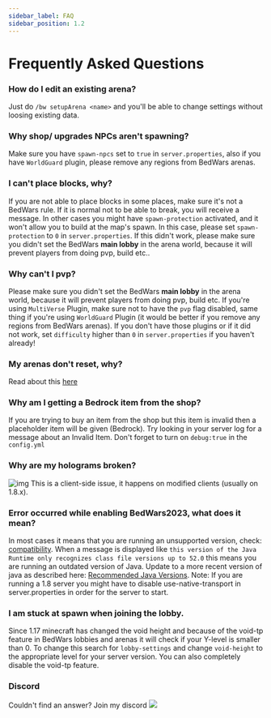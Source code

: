 ```yaml
---
sidebar_label: FAQ
sidebar_position: 1.2
---
```

# Frequently Asked Questions

### How do I edit an existing arena?
Just do `/bw setupArena <name>` and you'll be able to change settings without loosing existing data.

### Why shop/ upgrades NPCs aren't spawning?
Make sure you have `spawn-npcs` set to `true` in `server.properties`, also if you have `WorldGuard` plugin, please remove any regions from BedWars arenas.

### I can't place blocks, why?
If you are not able to place blocks in some places, make sure it's not a BedWars rule. If it is normal not to be able to break, you will receive a message. In other cases you might have `spawn-protection` activated, and it won't allow you to build at the map's spawn. In this case, please set `spawn-protection` to `0` in `server.properties`. If this didn't work, please make sure you didn't set the BedWars **main lobby** in the arena world, because it will prevent players from doing pvp, build etc..

### Why can't I pvp?
Please make sure you didn't set the BedWars **main lobby** in the arena world, because it will prevent players from doing pvp, build etc. If you're using `MultiVerse` Plugin, make sure not to have the `pvp` flag disabled, same thing if you're using `WorldGuard` Plugin (it would be better if you remove any regions from BedWars arenas). If you don't have those plugins or if it did not work, set `difficulty` higher than `0` in `server.properties` if you haven't already!

### My arenas don't reset, why?
Read about this [here](setup/creating-arenas#map-resetting-system)

### Why am I getting a Bedrock item from the shop?
If you are trying to buy an item from the shop but this item is invalid then a placeholder item will be given (Bedrock). Try looking in your server log for a message about an Invalid Item. Don't forget to turn on `debug:true` in the `config.yml` 

### Why are my holograms broken?
![img](https://i.imgur.com/IYzHdK6.jpg?1)
This is a client-side issue, it happens on modified clients (usually on 1.8.x).

### Error occurred while enabling BedWars2023, what does it mean?
In most cases it means that you are running an unsupported version, check: [compatibility](compatibility#supported-versions).
When a message is displayed like ``this version of the Java Runtime only recognizes class file versions up to 52.0`` this means you are running an outdated version of Java. Update to a more recent version of java as described here: [Recommended Java Versions](compatibility#recommended-java-versions).
Note: If you are running a 1.8 server you might have to disable use-native-transport in server.properties in order for the server to start.

### I am stuck at spawn when joining the lobby.
Since 1.17 minecraft has changed the void height and because of the void-tp feature in BedWars lobbies and arenas it will check if your Y-level is smaller than 0. To change this search for `lobby-settings` and change `void-height` to the appropriate level for your server version. You can also completely disable the void-tp feature.

### Discord
Couldn't find an answer? Join my discord <a href= "https://discord.gg/kPaBGwhmjf"><img src="https://discordapp.com/api/guilds/760851292826107926/widget.png"/></a>